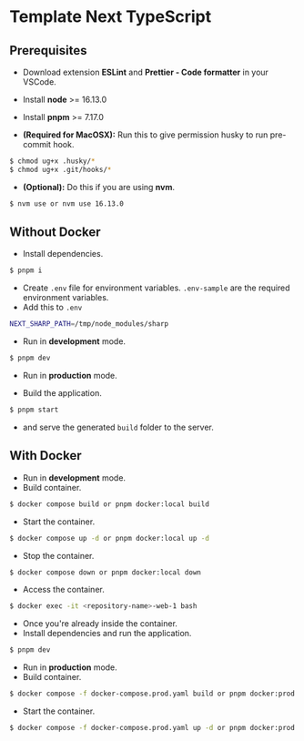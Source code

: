 # Template Next TypeScript

## Prerequisites

- Download extension **ESLint** and **Prettier - Code formatter** in your VSCode.
- Install **node** >= 16.13.0
- Install **pnpm** >= 7.17.0

- **(Required for MacOSX):** Run this to give permission husky to run pre-commit hook.

```bash
$ chmod ug+x .husky/*
$ chmod ug+x .git/hooks/*
```

- **(Optional):** Do this if you are using **nvm**.

```bash
$ nvm use or nvm use 16.13.0
```

## Without Docker

- Install dependencies.

```bash
$ pnpm i
```

- Create `.env` file for environment variables. `.env-sample` are the required environment variables.
- Add this to `.env`

```bash
NEXT_SHARP_PATH=/tmp/node_modules/sharp
```

- Run in **development** mode.

```bash
$ pnpm dev
```

- Run in **production** mode.

- Build the application.

```bash
$ pnpm start
```

- and serve the generated `build` folder to the server.

## With Docker

- Run in **development** mode.
- Build container.

```bash
$ docker compose build or pnpm docker:local build
```

- Start the container.

```bash
$ docker compose up -d or pnpm docker:local up -d
```

- Stop the container.

```bash
$ docker compose down or pnpm docker:local down
```

- Access the container.

```bash
$ docker exec -it <repository-name>-web-1 bash
```

- Once you're already inside the container.
- Install dependencies and run the application.

```bash
$ pnpm dev
```

- Run in **production** mode.
- Build container.

```bash
$ docker compose -f docker-compose.prod.yaml build or pnpm docker:prod build
```

- Start the container.

```bash
$ docker compose -f docker-compose.prod.yaml up -d or pnpm docker:prod up -d
```
